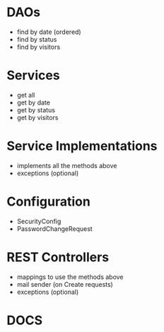 # DAOs

- find by date (ordered)
- find by status
- find by visitors

# Services

- get all
- get by date
- get by status
- get by visitors

# Service Implementations

- implements all the methods above
- exceptions (optional)

# Configuration

- SecurityConfig
- PasswordChangeRequest

# REST Controllers

- mappings to use the methods above
- mail sender (on Create requests)
- exceptions (optional)

# DOCS
